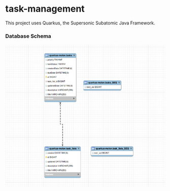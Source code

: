 # task-management

This project uses Quarkus, the Supersonic Subatomic Java Framework.

### Database Schema

![ERD Diagram](img/erd.png)
